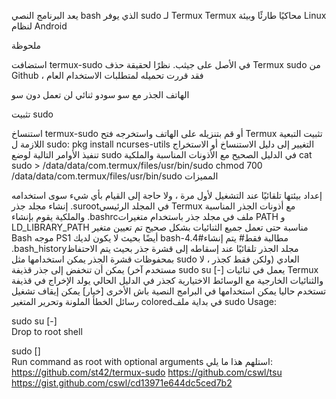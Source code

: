 يعد البرنامج النصي bash الذي يوفر sudo لـ Termux
Termux محاكيًا طارئًا وبيئة Linux لنظام Android

ملحوظة

استضافت termux-sudo في الأصل على جيثب.
نظرًا لحقيقة حذف Termux sudo من Github ، فقد قررت تحميله لمتطلبات الاستخدام العام

الهاتف الجذر مع سو
سودو ثنائي لن تعمل دون سو

تثبيت sudo

استنساخ termux-sudo أو قم بتنزيله على الهاتف واستخرجه
فتح Termux
تثبيت التبعية اللازمة ل sudo: pkg install ncurses-utils
التغيير إلى دليل الاستنساخ أو الاستخراج
تنفيذ الأوامر التالية لوضع sudo في الدليل الصحيح مع الأذونات المناسبة والملكية
cat sudo > /data/data/com.termux/files/usr/bin/sudo
chmod 700 /data/data/com.termux/files/usr/bin/sudo
المميزات

إعداد بيئتها تلقائيًا عند التشغيل لأول مرة ، ولا حاجة إلى القيام بأي شيء سوى استخدامه
إنشاء مجلد جذر .surootفي المجلد الرئيسي Termux مع أذونات الجذر المناسبة والملكية
يقوم بإنشاء .bashrcملف في مجلد جذر باستخدام متغيرات PATH و LD_LIBRARY_PATH مناسبة حتى تعمل جميع الثنائيات بشكل صحيح
تم تعيين متغير Bash موجه PS1 أيضًا بحيث لا يكون لديك bash-4.4#مطالبة فقط#
يتم إنشاء .bash_historyمجلد الجذر تلقائيًا عند إسقاطه إلى قشرة جذر بحيث يتم الاحتفاظ بمحفوظات قشرة الجذر
يمكن استخدامها مثل sudo العادي (ولكن فقط كجذر ، لا مستخدم آخر)
يمكن أن تنخفض إلى جذر قذيفة sudo su [-]
يعمل في ثنائيات Termux والثنائيات الخارجية مع الوسائط الاختيارية كجذر في الدليل الحالي
يولد الإخراج في قذيفة تستخدم حاليا
يمكن استخدامها في البرامج النصية باش الأخرى
[خيار] يمكن إيقاف تشغيل رسائل الخطأ الملونة وتحرير المتغير coloredفي بداية ملف sudo
Usage:

sudo su [-]  
  Drop to root shell

sudo <command> [<args>]  
  Run command as root with optional arguments
استلهم هذا ما يلي: https://github.com/st42/termux-sudo https://github.com/cswl/tsu
https://gist.github.com/cswl/cd13971e644dc5ced7b2
